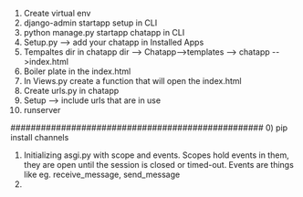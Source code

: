 1) Create virtual env
2) django-admin startapp setup in CLI
3) python manage.py startapp chatapp in CLI
4) Setup.py --> add your chatapp in Installed Apps
5) Tempaltes dir in chatapp dir --> Chatapp-->templates --> chatapp -->index.html
6) Boiler plate in the index.html
7) In Views.py create a function that will open the index.html
8) Create urls.py in chatapp
9) Setup --> include urls that are in use
10) runserver



##################################################
0) pip install channels
1) Initializing asgi.py with scope and events. Scopes hold events in them, they are open until the session is closed or timed-out. Events are things like eg. receive_message, send_message 
2) 